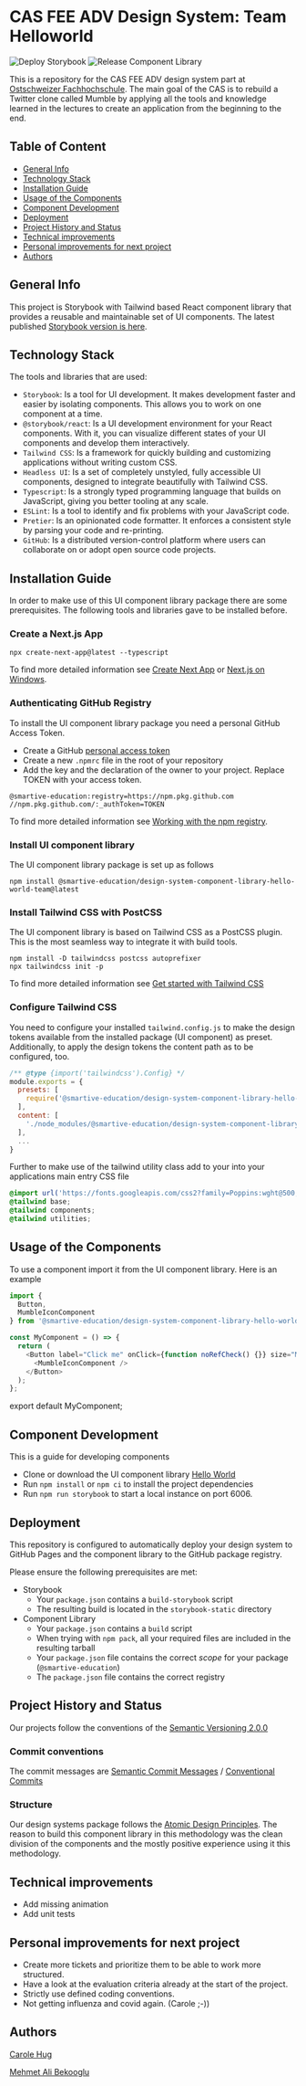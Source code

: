 # CAS FEE ADV Design System: Team Helloworld

![Deploy Storybook](https://github.com/smartive-education/design-system-component-library-helloworld/actions/workflows/storybook.yml/badge.svg)
![Release Component Library](https://github.com/smartive-education/design-system-component-library-helloworld/actions/workflows/release.yml/badge.svg)

This is a repository for the CAS FEE ADV design system part at [Ostschweizer Fachhochschule](https://www.ost.ch/de/weiterbildung/weiterbildungsangebot/informatik/software-engineering-testing/cas-frontend-engineering-advanced).
The main goal of the CAS is to rebuild a Twitter clone called Mumble by applying all the tools and knowledge learned in the lectures to create
an application from the beginning to the end.

## Table of Content

- [General Info](#general-info)
- [Technology Stack](#technology-stack)
- [Installation Guide](#installation-guide)
- [Usage of the Components](#usage-of-the-components)
- [Component Development](#component-development)
- [Deployment](#deployment)
- [Project History and Status](#project-history-and-status)
- [Technical improvements](#technical-improvements)
- [Personal improvements for next project](#personal-improvements-for-next-project)
- [Authors](#authors)

## General Info

This project is Storybook with Tailwind based React component library that provides
a reusable and maintainable set of UI components. The latest published [ Storybook version is here](https://smartive-education.github.io/design-system-component-library-helloworld/?path=/story/design-tokens-branding-app-icon--page).

## Technology Stack

The tools and libraries that are used:

- `Storybook`: Is a tool for UI development. It makes development faster and easier by isolating components. This allows you to work on one component at a time.
- `@storybook/react`: Is a UI development environment for your React components. With it, you can visualize different states of your UI components and develop them interactively.
- `Tailwind CSS`: Is a framework for quickly building and customizing applications without writing custom CSS.
- `Headless UI`: Is a set of completely unstyled, fully accessible UI components, designed to integrate beautifully with Tailwind CSS.
- `Typescript`: Is a strongly typed programming language that builds on JavaScript, giving you better tooling at any scale.
- `ESLint`: Is a tool to identify and fix problems with your JavaScript code.
- `Pretier`: Is an opinionated code formatter. It enforces a consistent style by parsing your code and re-printing.
- `GitHub`: Is a distributed version-control platform where users can collaborate on or adopt open source code projects.

## Installation Guide

In order to make use of this UI component library package there are some prerequisites.
The following tools and libraries gave to be installed before.

### Create a Next.js App

```console
npx create-next-app@latest --typescript
```

To find more detailed information see [Create Next App](https://nextjs.org/docs/api-reference/create-next-app) or [Next.js on Windows](https://learn.microsoft.com/en-us/windows/dev-environment/javascript/nextjs-on-wsl).

### Authenticating GitHub Registry

To install the UI component library package you need a personal GitHub Access Token.

- Create a GitHub [personal access token](https://docs.github.com/en/authentication/keeping-your-account-and-data-secure/creating-a-personal-access-token)
- Create a new `.npmrc` file in the root of your repository
- Add the key and the declaration of the owner to your project. Replace TOKEN with your access token.

```console
@smartive-education:registry=https://npm.pkg.github.com
//npm.pkg.github.com/:_authToken=TOKEN
```

To find more detailed information see [Working with the npm registry](https://docs.github.com/en/packages/working-with-a-github-packages-registry/working-with-the-npm-registry).

### Install UI component library

The UI component library package is set up as follows

```console
npm install @smartive-education/design-system-component-library-hello-world-team@latest
```

### Install Tailwind CSS with PostCSS

The UI component library is based on Tailwind CSS as a PostCSS plugin. This is the most
seamless way to integrate it with build tools.

```console
npm install -D tailwindcss postcss autoprefixer
npx tailwindcss init -p
```

To find more detailed information see [Get started with Tailwind CSS](https://tailwindcss.com/docs/installation/using-postcss)

### Configure Tailwind CSS

You need to configure your installed `tailwind.config.js` to make the design tokens available from the installed package (UI component) as preset.
Additionally, to apply the design tokens the content path as to be configured, too.

```javascript
/** @type {import('tailwindcss').Config} */
module.exports = {
  presets: [
    require('@smartive-education/design-system-component-library-hello-world-team/tailwind'),
  ],
  content: [
    './node_modules/@smartive-education/design-system-component-library-hello-world-team/dist/components/**/*.{js,ts,jsx,tsx}'
  ],
  ...
}
```

Further to make use of the tailwind utility class add to your into your applications main entry CSS file

```css
@import url('https://fonts.googleapis.com/css2?family=Poppins:wght@500;600;700&display=swap');
@tailwind base;
@tailwind components;
@tailwind utilities;
```

## Usage of the Components

To use a component import it from the UI component library. Here is an example

```javascript
import {
  Button,
  MumbleIconComponent
} from '@smartive-education/design-system-component-library-hello-world-team';

const MyComponent = () => {
  return (
    <Button label="Click me" onClick={function noRefCheck() {}} size="M" variant="gradient">
      <MumbleIconComponent />
    </Button>
  );
};
```

export default MyComponent;

## Component Development

This is a guide for developing components

- Clone or download the UI component library [Hello World](https://github.com/smartive-education/design-system-component-library-helloworld)
- Run `npm install` or `npm ci` to install the project dependencies
- Run `npm run storybook` to start a local instance on port 6006.

## Deployment

This repository is configured to automatically deploy your design system
to GitHub Pages and the component library to the GitHub package registry.

Please ensure the following prerequisites are met:

- Storybook
  - Your `package.json` contains a `build-storybook` script
  - The resulting build is located in the `storybook-static` directory
- Component Library
  - Your `package.json` contains a `build` script
  - When trying with `npm pack`, all your required files are included in the resulting tarball
  - Your `package.json` file contains the correct _scope_ for your package (`@smartive-education`)
  - The `package.json` file contains the correct registry

## Project History and Status

Our projects follow the conventions of the [Semantic Versioning 2.0.0](https://semver.org/)

### Commit conventions

The commit messages are [Semantic Commit Messages](https://gist.github.com/joshbuchea/6f47e86d2510bce28f8e7f42ae84c716) / [Conventional Commits](https://www.conventionalcommits.org/en/v1.0.0/#summary)

### Structure

Our design systems package follows the [Atomic Design Principles](https://xd.adobe.com/ideas/process/ui-design/atomic-design-principles-methodology-101/).
The reason to build this component library in this methodology was the clean division of the components and
the mostly positive experience using it this methodology.

## Technical improvements

- Add missing animation
- Add unit tests

## Personal improvements for next project

- Create more tickets and prioritize them to be able to work more structured.
- Have a look at the evaluation criteria already at the start of the project.
- Strictly use defined coding conventions.
- Not getting influenza and covid again. (Carole ;-))

## Authors

[Carole Hug](https://github.com/CaroleHug)

[Mehmet Ali Bekooglu](https://github.com/malib)
